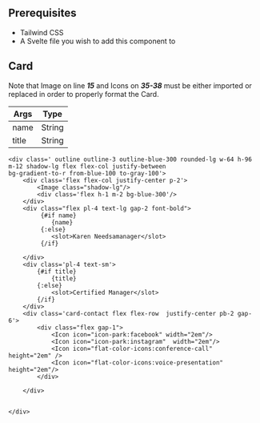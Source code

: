 ## Prerequisites 

- Tailwind CSS
- A Svelte file you wish to add this component to

## Card

Note that Image on line ***15*** and Icons on ***35-38*** must be either imported or replaced in order to properly format the Card.

Args | Type
--- | ---
name | String
title | String


```
<div class=' outline outline-3 outline-blue-300 rounded-lg w-64 h-96 m-12 shadow-lg flex flex-col justify-between
bg-gradient-to-r from-blue-100 to-gray-100'>
    <div class='flex flex-col justify-center p-2'>
        <Image class="shadow-lg"/>
        <div class='flex h-1 m-2 bg-blue-300'/>
    </div>
    <div class="flex pl-4 text-lg gap-2 font-bold">
         {#if name}
            {name}
         {:else}
            <slot>Karen Needsamanager</slot>
         {/if}
        
    </div>
    <div class='pl-4 text-sm'>
        {#if title}
            {title}
        {:else}
            <slot>Certified Manager</slot>
        {/if}
    </div>
    <div class='card-contact flex flex-row  justify-center pb-2 gap-6'>
        <div class="flex gap-1">
            <Icon icon="icon-park:facebook" width="2em"/>
            <Icon icon="icon-park:instagram"  width="2em"/>   
            <Icon icon="flat-color-icons:conference-call"  height="2em" />
            <Icon icon="flat-color-icons:voice-presentation" height="2em"/>
        </div>
        
    </div>
    
    
</div>

```
